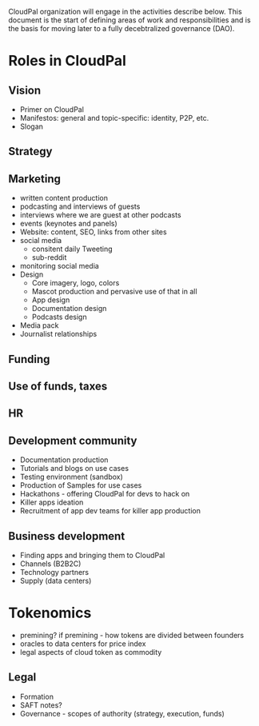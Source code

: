 CloudPal organization will engage in the activities describe below. 
This document is the start of defining areas of work and responsibilities and 
is the basis for moving later to a fully decebtralized governance (DAO). 

# Roles in CloudPal

## Vision 
- Primer on CloudPal
- Manifestos: general and topic-specific: identity, P2P, etc.
- Slogan 

## Strategy 

## Marketing 
- written content production
- podcasting and interviews of guests
- interviews where we are guest at other podcasts 
- events (keynotes and panels)
- Website: content, SEO, links from other sites
- social media 
  - consitent daily Tweeting 
  - sub-reddit 
- monitoring social media 
- Design
   - Core imagery, logo, colors 
   - Mascot production and pervasive use of that in all
   - App design 
   - Documentation design
   - Podcasts design
- Media pack 
- Journalist relationships
## Funding 
## Use of funds, taxes
## HR
## Development community
  - Documentation production	
  - Tutorials and blogs on use cases
  - Testing environment (sandbox)
  - Production of Samples for use cases
  - Hackathons - offering CloudPal for devs to hack on
  - Killer apps ideation
  - Recruitment of app dev teams for killer app production

## Business development 
- Finding apps and bringing them to CloudPal
- Channels (B2B2C)
- Technology partners
- Supply (data centers)

# Tokenomics
- premining? if premining - how tokens are divided between founders 
- oracles to data centers for price index 
- legal aspects of cloud token as commodity 

## Legal 
- Formation 
- SAFT notes?
- Governance - scopes of authority (strategy, execution, funds)
